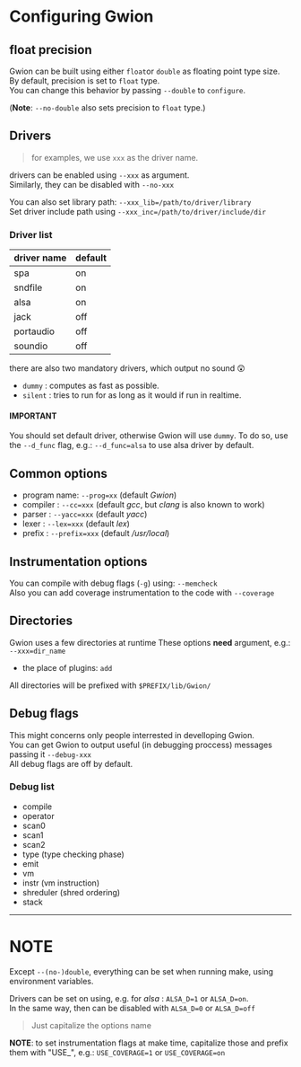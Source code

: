 # Configuring Gwion


## float precision

Gwion can be built using either `float`or `double` as floating point type size.  
By default, precision is set to `float` type.  
You can change this behavior by passing `--double` to `configure`.  

(**Note**: `--no-double` also sets precision to `float` type.)


## Drivers

> for examples, we use `xxx` as the driver name.

drivers can be enabled using `--xxx` as argument.  
Similarly, they can be disabled with `--no-xxx`  

You can also set library path: `--xxx_lib=/path/to/driver/library`  
Set driver include path using `--xxx_inc=/path/to/driver/include/dir`

### Driver list


| driver name | default |
|-------------|---------|
| spa         | on      |
| sndfile     | on      |
| alsa        | on      |
| jack        | off     |
| portaudio   | off     |
| soundio     | off     |

there are also two mandatory drivers, which output no sound :astonished:
  * `dummy`  : computes as fast as possible.
  * `silent` : tries to run for as long as it would if run in realtime.

#### IMPORTANT
You should set default driver, otherwise Gwion will use `dummy`.
To do so, use the `--d_func` flag, e.g.: `--d_func=alsa` to use alsa driver by default.

## Common options

  * program name: `--prog=xx`    (default *Gwion*)
  * compiler    : `--cc=xxx`     (default *gcc*, but *clang* is also known to work)
  * parser      : `--yacc=xxx`   (default *yacc*)
  * lexer       : `--lex=xxx`    (default *lex*)
  * prefix      : `--prefix=xxx` (default */usr/local*)


## Instrumentation options
You can compile with debug flags (`-g`) using: `--memcheck`  
Also you can add coverage instrumentation to the code with `--coverage`


## Directories

Gwion uses a few directories at runtime
These options **need** argument, e.g.: `--xxx=dir_name`

  *  the place of plugins: `add`

All directories will be prefixed with `$PREFIX/lib/Gwion/`

## Debug flags

This might concerns only people interrested in develloping Gwion.  
You can get Gwion to output useful (in debugging proccess) messages passing it `--debug-xxx`  
All debug flags are off by default.

### Debug list

  * compile
  * operator
  * scan0
  * scan1
  * scan2
  * type (type checking phase)
  * emit
  * vm
  * instr (vm instruction) 
  * shreduler (shred ordering)
  * stack

-----------------

# NOTE

Except `--(no-)double`, everything can be set when running make, using environment variables.  

Drivers can be set on using, e.g. for *alsa* : `ALSA_D=1` or `ALSA_D=on`.  
In the same way, then can be disabled with     `ALSA_D=0` or `ALSA_D=off`

> Just capitalize the options name

**NOTE**: to set instrumentation flags at make time, capitalize those and prefix them with "USE_", e.g.: `USE_COVERAGE=1` or `USE_COVERAGE=on`
